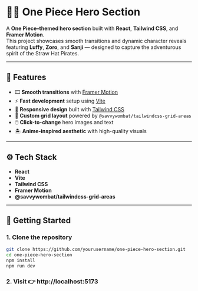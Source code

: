 # 🏴‍☠️ One Piece Hero Section

A **One Piece–themed hero section** built with **React**, **Tailwind CSS**, and **Framer Motion**.  
This project showcases smooth transitions and dynamic character reveals featuring **Luffy**, **Zoro**, and **Sanji** — designed to capture the adventurous spirit of the Straw Hat Pirates.

---

## 🌊 Features

- 🎞️ **Smooth transitions** with [Framer Motion](https://www.framer.com/motion/)
- ⚡ **Fast development** setup using [Vite](https://vitejs.dev/)
- 🎨 **Responsive design** built with [Tailwind CSS](https://tailwindcss.com/)
- 🧩 **Custom grid layout** powered by `@savvywombat/tailwindcss-grid-areas`
- 🖱️ **Click-to-change** hero images and text
- 🏝️ **Anime-inspired aesthetic** with high-quality visuals

---

## ⚙️ Tech Stack

- **React**
- **Vite**
- **Tailwind CSS**
- **Framer Motion**
- **@savvywombat/tailwindcss-grid-areas**

---

## 🚀 Getting Started

### 1. Clone the repository
```bash
git clone https://github.com/yourusername/one-piece-hero-section.git
cd one-piece-hero-section
npm install
npm run dev
```

### 2. Visit 👉 http://localhost:5173
